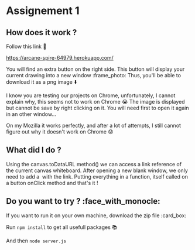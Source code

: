 # Assignement 1

## How does it work ?

Follow this link :link: 

https://arcane-spire-64979.herokuapp.com/

You will find an extra button on the right side. This button will display your current drawing into a new window  :frame_photo:
Thus, you'll be able to download it as a png image :arrow_down: 

I know you are testing our projects on Chrome, unfortunately, I cannot explain why, this seems not to work on Chrome :sob: 
The image is displayed but cannot be save by right clicking on it. You will need first to open it again in an other window...

On my Mozilla it works perfectly, and after a lot of attempts, I still cannot figure out why it doesn't work on Chrome :worried: 


## What did I do ?

Using the canvas.toDataURL method() we can access a link reference of the current canvas whiteboard.
After opening a new blank window, we only need to add a <img/> with the link.
Putting everything in a function, itself called on a button onClick method and that's it !


## Do you want to try ?  :face_with_monocle: 

If you want to run it on your own machine, download the zip file :card_box: 

Run ```npm install``` to get all usefull packages :books:   

And then  ```node server.js```
